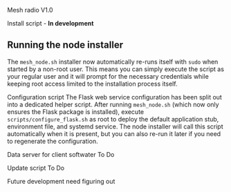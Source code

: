 Mesh radio V1.0

Install script - **In development**

Running the node installer
-------------------------

The `mesh_node.sh` installer now automatically re-runs itself with
`sudo` when started by a non-root user. This means you can simply
execute the script as your regular user and it will prompt for the
necessary credentials while keeping root access limited to the
installation process itself.

Configuration script
  The Flask web service configuration has been split out into a dedicated helper
  script. After running `mesh_node.sh` (which now only ensures the Flask package
  is installed), execute `scripts/configure_flask.sh` as root to deploy the
  default application stub, environment file, and systemd service. The node
  installer will call this script automatically when it is present, but you can
  also re-run it later if you need to regenerate the configuration.

Data server for client softwater
  To Do

  Update script
    To Do

Future development
  need figuring out
